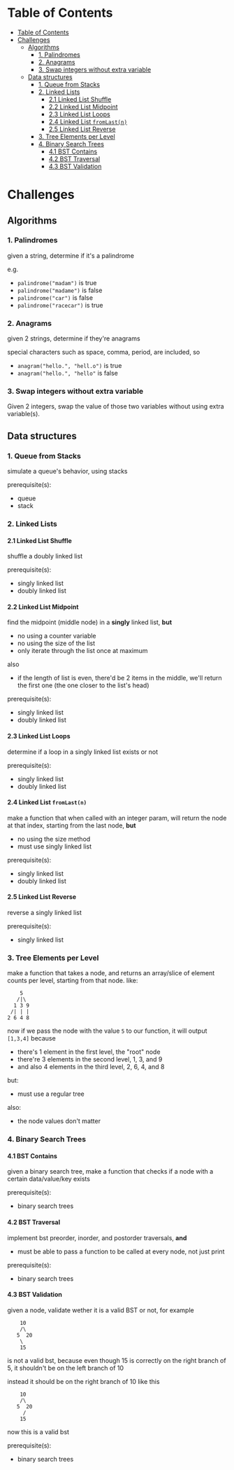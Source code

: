 # Table of Contents

- [Table of Contents](#table-of-contents)
- [Challenges](#challenges)
  - [Algorithms](#algorithms)
    - [1. Palindromes](#1-palindromes)
    - [2. Anagrams](#2-anagrams)
    - [3. Swap integers without extra variable](#3-swap-integers-without-extra-variable)
  - [Data structures](#data-structures)
    - [1. Queue from Stacks](#1-queue-from-stacks)
    - [2. Linked Lists](#2-linked-lists)
      - [2.1 Linked List Shuffle](#21-linked-list-shuffle)
      - [2.2 Linked List Midpoint](#22-linked-list-midpoint)
      - [2.3 Linked List Loops](#23-linked-list-loops)
      - [2.4 Linked List `fromLast(n)`](#24-linked-list-fromlastn)
      - [2.5 Linked List Reverse](#25-linked-list-reverse)
    - [3. Tree Elements per Level](#3-tree-elements-per-level)
    - [4. Binary Search Trees](#4-binary-search-trees)
      - [4.1 BST Contains](#41-bst-contains)
      - [4.2 BST Traversal](#42-bst-traversal)
      - [4.3 BST Validation](#43-bst-validation)

# Challenges

## Algorithms

### 1. Palindromes

given a string, determine if it's a palindrome

e.g.
- `palindrome("madam")` is true
- `palindrome("madame")` is false
- `palindrome("car")` is false
- `palindrome("racecar")` is true

### 2. Anagrams

given 2 strings, determine if they're anagrams

special characters such as space, comma, period, are included, so
- `anagram("hello.", "hell.o")` is true
- `anagram("hello.", "hello"` is false

### 3. Swap integers without extra variable

Given 2 integers, swap the value of those two variables without using extra variable(s).

## Data structures

### 1. Queue from Stacks

simulate a queue's behavior, using stacks

prerequisite(s):
- queue
- stack

### 2. Linked Lists

#### 2.1 Linked List Shuffle

shuffle a doubly linked list

prerequisite(s):
- singly linked list
- doubly linked list

#### 2.2 Linked List Midpoint

find the midpoint (middle node) in a __singly__ linked list, **but**
- no using a counter variable
- no using the size of the list
- only iterate through the list once at maximum

also
- if the length of list is even, there'd be 2 items in the middle, we'll return the first one (the one closer to the list's head)

prerequisite(s):
- singly linked list
- doubly linked list


#### 2.3 Linked List Loops

determine if a loop in a singly linked list exists or not

prerequisite(s):
- singly linked list
- doubly linked list

#### 2.4 Linked List `fromLast(n)`

make a function that when called with an integer param, will return the node at that index, starting from the last node, **but**
- no using the size method
- must use singly linked list

prerequisite(s):
- singly linked list
- doubly linked list

#### 2.5 Linked List Reverse

reverse a singly linked list

prerequisite(s):
- singly linked list

### 3. Tree Elements per Level

make a function that takes a node, and returns an array/slice of element counts per level, starting from that node. like:

```
    5
   /|\
  1 3 9
 /| | |
2 6 4 8
```

now if we pass the node with the value `5` to our function, it will output `[1,3,4]` because
- there's 1 element in the first level, the "root" node
- there're 3 elements in the second level, 1, 3, and 9
- and also 4 elements in the third level, 2, 6, 4, and 8

but:
- must use a regular tree

also:
- the node values don't matter

### 4. Binary Search Trees

#### 4.1 BST Contains

given a binary search tree, make a function that checks if a node with a certain data/value/key exists

prerequisite(s):
- binary search trees

#### 4.2 BST Traversal

implement bst preorder, inorder, and postorder traversals, **and**
- must be able to pass a function to be called at every node, not just print

prerequisite(s):
- binary search trees

#### 4.3 BST Validation

given a node, validate wether it is a valid BST or not, for example
```
    10
    /\
   5  20
    \
    15
```
is not a valid bst, because even though 15 is correctly on the right branch of 5, it shouldn't be on the left branch of 10

instead it should be on the right branch of 10 like this
```
    10
    /\
   5  20
     /
    15
```
now this is a valid bst

prerequisite(s):
- binary search trees
